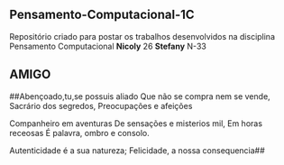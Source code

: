 ## Pensamento-Computacional-1C
Repositório criado para postar os trabalhos desenvolvidos na disciplina Pensamento Computacional
**Nicoly** 26
**Stefany** N-33 

## AMIGO ##
##Abençoado,tu,se possuis aliado
Que não se compra nem se vende,
Sacrário dos segredos,
Preocupações e afeições

Companheiro em aventuras 
De sensações e misterios mil, 
Em horas receosas
É palavra, ombro e consolo.

Autenticidade é a sua natureza;
Felicidade, a nossa consequencia##
